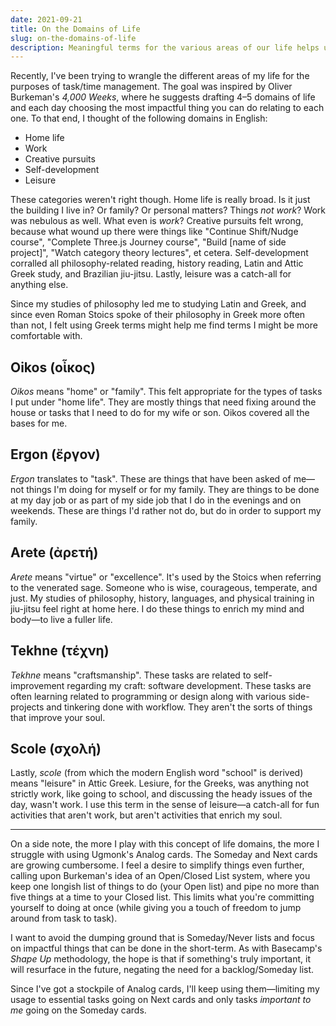 ```yaml
---
date: 2021-09-21
title: On the Domains of Life
slug: on-the-domains-of-life
description: Meaningful terms for the various areas of our life helps us map where things go and how to decide what next to do.
---
```


Recently, I've been trying to wrangle the different areas of my life for the purposes of task/time management. The goal was inspired by Oliver Burkeman's <amazon name="4000 weeks">_4,000 Weeks_</amazon>, where he suggests drafting 4–5 domains of life and each day choosing the most impactful thing you can do relating to each one. To that end, I thought of the following domains in English:

- Home life
- Work
- Creative pursuits
- Self-development
- Leisure

These categories weren't right though. Home life is really broad. Is it just the building I live in? Or family? Or personal matters? Things _not work_? Work was nebulous as well. What even is _work_? Creative pursuits felt wrong, because what wound up there were things like "Continue Shift/Nudge course", "Complete Three.js Journey course", "Build [name of side project]", "Watch category theory lectures", et cetera. Self-development corralled all philosophy-related reading, history reading, Latin and Attic Greek study, and Brazilian jiu-jitsu. Lastly, leisure was a catch-all for anything else.

Since my studies of philosophy led me to studying Latin and Greek, and since even Roman Stoics spoke of their philosophy in Greek more often than not, I felt using Greek terms might help me find terms I might be more comfortable with.

## Oikos (οἶκος)

_Oikos_ means "home" or "family". This felt appropriate for the types of tasks I put under "home life". They are mostly things that need fixing around the house or tasks that I need to do for my wife or son. Oikos covered all the bases for me.

## Ergon (ἔργον)

_Ergon_ translates to "task". These are things that have been asked of me—not things I'm doing for myself or for my family. They are things to be done at my day job or as part of my side job that I do in the evenings and on weekends. These are things I'd rather not do, but do in order to support my family.

## Arete (ἀρετή)

_Arete_ means "virtue" or "excellence". It's used by the Stoics when referring to the venerated sage. Someone who is wise, courageous, temperate, and just. My studies of philosophy, history, languages, and physical training in jiu-jitsu feel right at home here. I do these things to enrich my mind and body—to live a fuller life.

## Tekhne (τέχνη)

_Tekhne_ means "craftsmanship". These tasks are related to self-improvement regarding my craft: software development. These tasks are often learning related to programming or design along with various side-projects and tinkering done with workflow. They aren't the sorts of things that improve your soul.

## Scole (σχολή)

Lastly, _scole_ (from which the modern English word "school" is derived) means "leisure" in Attic Greek. Lesiure, for the Greeks, was anything not strictly work, like going to school, and discussing the heady issues of the day, wasn't work. I use this term in the sense of leisure—a catch-all for fun activities that aren't work, but aren't activities that enrich my soul.

---

On a side note, the more I play with this concept of life domains, the more I struggle with using Ugmonk's Analog cards. The Someday and Next cards are growing cumbersome. I feel a desire to simplify things even further, calling upon Burkeman's idea of an Open/Closed List system, where you keep one longish list of things to do (your Open list) and pipe no more than five things at a time to your Closed list. This limits what you're committing yourself to doing at once (while giving you a touch of freedom to jump around from task to task).

I want to avoid the dumping ground that is Someday/Never lists and focus on impactful things that can be done in the short-term. As with Basecamp's _Shape Up_ methodology, the hope is that if something's truly important, it will resurface in the future, negating the need for a backlog/Someday list.

Since I've got a stockpile of Analog cards, I'll keep using them—limiting my usage to essential tasks going on Next cards and only tasks _important to me_ going on the Someday cards.
